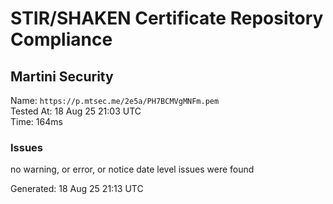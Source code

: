 # STIR/SHAKEN Certificate Repository Compliance

## Martini Security

Name: `https://p.mtsec.me/2e5a/PH7BCMVgMNFm.pem`\
Tested At: 18 Aug 25 21:03 UTC\
Time: 164ms

### Issues

no warning, or error, or notice date level issues were found

Generated: 18 Aug 25 21:13 UTC